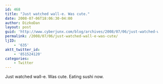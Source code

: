 ```yaml
---
id: 468
title: "Just watched wall-e. Was cute."
date: 2008-07-06T18:06:30-04:00
author: DizkoDan
layout: post
guid: 'http://www.cyberjunx.com/blog/archives/2008/07/06/just-watched-wall-e-was-cute/'
permalink: /2008/07/06/just-watched-wall-e-was-cute/
ljID:
    - '635'
aktt_twitter_id:
    - '851524120'
categories:
    - Twitter
---
```


Just watched wall-e. Was cute. Eating sushi now.